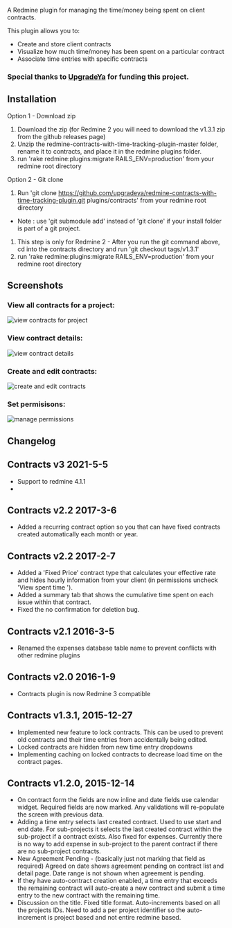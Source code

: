 A Redmine plugin for managing the time/money being spent on client contracts.

This plugin allows you to: 

- Create and store client contracts
- Visualize how much time/money has been spent on a particular contract
- Associate time entries with specific contracts

### Special thanks to [UpgradeYa](http://www.upgradeya.com) for funding this project. 

Installation
------------ 
Option  1 - Download zip

1. Download the zip (for Redmine 2 you will need to download the v1.3.1 zip from the github releases page)
1. Unzip the redmine-contracts-with-time-tracking-plugin-master folder, rename it to contracts, and place it in the redmine plugins folder.
1. run 'rake redmine:plugins:migrate RAILS_ENV=production' from your redmine root directory

Option 2 - Git clone

1. Run 'git clone https://github.com/upgradeya/redmine-contracts-with-time-tracking-plugin.git plugins/contracts' from your redmine root directory
  * Note : use 'git submodule add' instead of 'git clone' if your install folder is part of a git project.
1. This step is only for Redmine 2 - After you run the git command above, cd into the contracts directory and run 'git checkout tags/v1.3.1'
1. run 'rake redmine:plugins:migrate RAILS_ENV=production' from your redmine root directory

Screenshots
-----------

### View all contracts for a project:
![view contracts for project](https://github.com/bsyzek/redmine-contracts-with-time-tracking-plugin/raw/master/docs/screenshots/multiple_contracts.png)

### View contract details:
![view contract details](https://github.com/bsyzek/redmine-contracts-with-time-tracking-plugin/raw/master/docs/screenshots/single_contract.png)

### Create and edit contracts:
![create and edit contracts](https://github.com/bsyzek/redmine-contracts-with-time-tracking-plugin/raw/master/docs/screenshots/edit_contract.png)

### Set permisisons:
![manage permissions](https://github.com/bsyzek/redmine-contracts-with-time-tracking-plugin/raw/master/docs/screenshots/permissions.png)

Changelog
---------
Contracts v3 2021-5-5
-----------------------
- Support to redmine 4.1.1
- 
Contracts v2.2 2017-3-6
-----------------------
- Added a recurring contract option so you that can have fixed contracts created automatically each month or year.

Contracts v2.2 2017-2-7
-----------------------
- Added a 'Fixed Price' contract type that calculates your effective rate and hides hourly information from your client (in permissions uncheck 'View spent time ').
- Added a summary tab that shows the cumulative time spent on each issue within that contract.
- Fixed the no confirmation for deletion bug.

Contracts v2.1 2016-3-5
-----------------------
- Renamed the expenses database table name to prevent conflicts with other redmine plugins

Contracts v2.0 2016-1-9
-----------------------
- Contracts plugin is now Redmine 3 compatible

Contracts v1.3.1, 2015-12-27
----------------------------
- Implemented new feature to lock contracts. This can be used to prevent old contracts and their time entries from accidentally being edited.
- Locked contracts are hidden from new time entry dropdowns
- Implementing caching on locked contracts to decrease load time on the contract pages.

Contracts v1.2.0, 2015-12-14
----------------------------
- On contract form the fields are now inline and date fields use calendar widget. Required fields are now marked. Any validations will re-populate the screen with previous data.
- Adding a time entry selects last created contract. Used to use start and end date. For sub-projects it selects the last created contract within the sub-project if a contract exists. Also fixed for expenses. Currently there is no way to add expense in sub-project to the parent contract if there are no sub-project contracts.
- New Agreement Pending - (basically just not marking that field as required) Agreed on date shows agreement pending on contract list and detail page. Date range is not shown when agreement is pending.
- If they have auto-contract creation enabled, a time entry that exceeds the remaining contract will auto-create a new contract and submit a time entry to the new contract with the remaining time.
- Discussion on the title. Fixed title format. Auto-increments based on all the projects IDs. Need to add a per project identifier so the auto-increment is project based and not entire redmine based.
